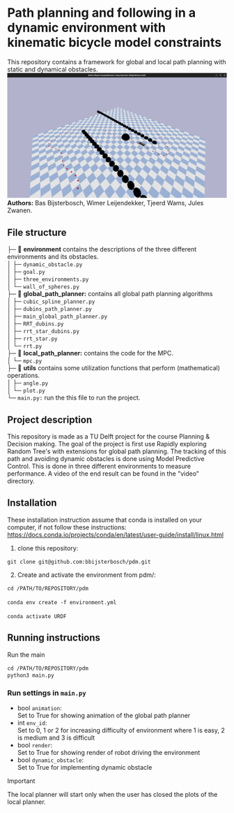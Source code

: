 # Path planning and following in a dynamic environment with kinematic bicycle model constraints

This repository contains a framework for global and local path planning with static and dynamical obstacles.
![plot](./images/Screenshot2.png)
**Authors:** Bas Bijsterbosch, Wimer Leijendekker, Tjeerd Wams, Jules Zwanen.

## File structure
├─ 📁 **environment** contains the descriptions of the three different environments and its obstacles.  
│   ├─ ```dynamic_obstacle.py```  
│   ├─ ```goal.py```  
│   ├─ ```three_environments.py```  
│   └─ ```wall_of_spheres.py```  
├─ 📁 **global_path_planner:** contains all global path planning algorithms  
│   ├─ ```cubic_spline_planner.py```  
│   ├─ ```dubins_path_planner.py```  
│   ├─ ```main_global_path_planner.py```  
│   ├─ ```RRT_dubins.py```  
│   ├─ ```rrt_star_dubins.py```  
│   ├─ ```rrt_star.py```  
│   └─ ```rrt.py```  
├─ 📁 **local_path_planner:** contains the code for the MPC.  
│   └─ ```mpc.py```  
├─ 📁 **utils** contains some utilization functions that perform (mathematical) operations.  
│   ├─ ```angle.py```  
│   └─ ```plot.py```  
└─ ```main.py:``` run the this file to run  the project.  

## Project description
This repository is made as a TU Delft project for the course Planning & Decision making. The goal of the project is first use Rapidly exploring Random Tree's with extensions for global path planning. The tracking of this path and avoiding dynamic obstacles is done using Model Predictive Control. This is done in three different environments to measure performance. A video of the end result can be found in the "video" directory.

## Installation
These installation instruction assume that conda is installed on your computer, if not follow these instructions:
https://docs.conda.io/projects/conda/en/latest/user-guide/install/linux.html

1. clone this repository:
```console
git clone git@github.com:bbijsterbosch/pdm.git
```
2. Create and activate the environment from pdm/:
```console
cd /PATH/TO/REPOSITORY/pdm

conda env create -f environment.yml

conda activate URDF
```

## Running instructions
Run the main
```console
cd /PATH/TO/REPOSITORY/pdm
python3 main.py
```

### Run settings in ```main.py```
- bool ```animation```:     
Set to True for showing animation of the global path planner
- int ```env_id```:     
Set to 0, 1 or 2 for increasing difficulty of environment where 1 is easy, 2 is medium and 3 is difficult
- bool ```render```:     
Set to True for showing render of robot driving the environment
- bool ```dynamic_obstacle```:  
Set to True for implementing dynamic obstacle

> [!IMPORTANT]
> The local planner will start only when the user has closed the plots of the local planner.
